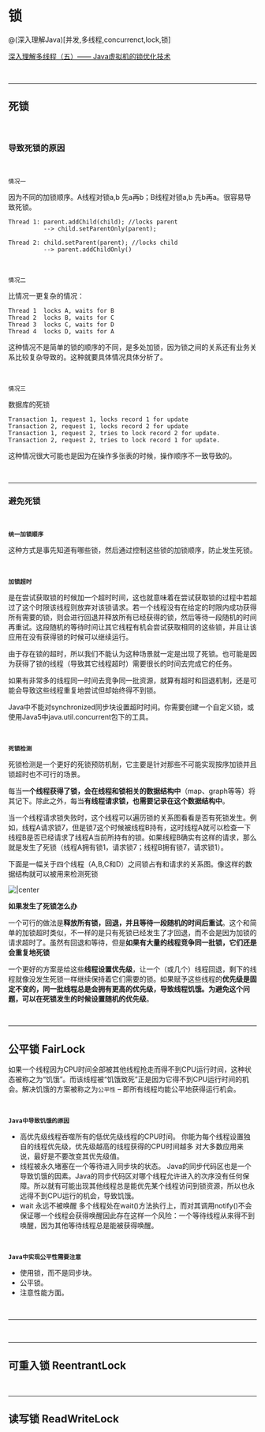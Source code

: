 # 锁
@(深入理解Java)[并发,多线程,concurrenct,lock,锁]

[深入理解多线程（五）—— Java虚拟机的锁优化技术](http://www.hollischuang.com/archives/2344)

<br>

----------

## 死锁

<br>

### 导致死锁的原因

<br>

`情况一`

因为不同的加锁顺序。A线程对锁a,b 先a再b；B线程对锁a,b 先b再a。很容易导致死锁。

```plain
Thread 1: parent.addChild(child); //locks parent
          --> child.setParentOnly(parent);

Thread 2: child.setParent(parent); //locks child
          --> parent.addChildOnly()
```

<br>

`情况二`

比情况一更复杂的情况：

```plain
Thread 1  locks A, waits for B
Thread 2  locks B, waits for C
Thread 3  locks C, waits for D
Thread 4  locks D, waits for A
```

这种情况不是简单的锁的顺序的不同，是多处加锁，因为锁之间的关系还有业务关系比较复杂导致的。这种就要具体情况具体分析了。

<br>

`情况三`

数据库的死锁

```plain
Transaction 1, request 1, locks record 1 for update
Transaction 2, request 1, locks record 2 for update
Transaction 1, request 2, tries to lock record 2 for update.
Transaction 2, request 2, tries to lock record 1 for update.
```

这种情况很大可能也是因为在操作多张表的时候，操作顺序不一致导致的。


<br>

----------

### 避免死锁

<br>

**`统一加锁顺序`**

这种方式是事先知道有哪些锁，然后通过控制这些锁的加锁顺序，防止发生死锁。

<br>

**`加锁超时`**

是在尝试获取锁的时候加一个超时时间，这也就意味着在尝试获取锁的过程中若超过了这个时限该线程则放弃对该锁请求。若一个线程没有在给定的时限内成功获得所有需要的锁，则会进行回退并释放所有已经获得的锁，然后等待一段随机的时间再重试。这段随机的等待时间让其它线程有机会尝试获取相同的这些锁，并且让该应用在没有获得锁的时候可以继续运行。

由于存在锁的超时，所以我们不能认为这种场景就一定是出现了死锁。也可能是因为获得了锁的线程（导致其它线程超时）需要很长的时间去完成它的任务。

如果有非常多的线程同一时间去竞争同一批资源，就算有超时和回退机制，还是可能会导致这些线程重复地尝试但却始终得不到锁。

Java中不能对synchronized同步块设置超时时间。你需要创建一个自定义锁，或使用Java5中java.util.concurrent包下的工具。


<br>

**`死锁检测`**

死锁检测是一个更好的死锁预防机制，它主要是针对那些不可能实现按序加锁并且锁超时也不可行的场景。

每当**一个线程获得了锁，会在线程和锁相关的数据结构中**（map、graph等等）将其记下。除此之外，每当**有线程请求锁，也需要记录在这个数据结构中**。

当一个线程请求锁失败时，这个线程可以遍历锁的关系图看看是否有死锁发生。例如，线程A请求锁7，但是锁7这个时候被线程B持有，这时线程A就可以检查一下线程B是否已经请求了线程A当前所持有的锁。如果线程B确实有这样的请求，那么就是发生了死锁（线程A拥有锁1，请求锁7；线程B拥有锁7，请求锁1）。

下面是一幅关于四个线程（A,B,C和D）之间锁占有和请求的关系图。像这样的数据结构就可以被用来检测死锁

![|center](http://ifeve.com/wp-content/uploads/2013/03/deadlock-detection-graph.png)

**如果发生了死锁怎么办**

一个可行的做法是**释放所有锁，回退，并且等待一段随机的时间后重试**。这个和简单的加锁超时类似，不一样的是只有死锁已经发生了才回退，而不会是因为加锁的请求超时了。虽然有回退和等待，但是**如果有大量的线程竞争同一批锁，它们还是会重复地死锁**

一个更好的方案是给这些**线程设置优先级**，让一个（或几个）线程回退，剩下的线程就像没发生死锁一样继续保持着它们需要的锁。如果赋予这些线程的**优先级是固定不变的，同一批线程总是会拥有更高的优先级，导致线程饥饿。为避免这个问题，可以在死锁发生的时候设置随机的优先级**。


<br>

---------

## 公平锁 FairLock

如果一个线程因为CPU时间全部被其他线程抢走而得不到CPU运行时间，这种状态被称之为“饥饿”。而该线程被“饥饿致死”正是因为它得不到CPU运行时间的机会。解决饥饿的方案被称之为`公平性` – 即所有线程均能公平地获得运行机会。

<br>

**`Java中导致饥饿的原因`**

- 高优先级线程吞噬所有的低优先级线程的CPU时间。
 你能为每个线程设置独自的线程优先级，优先级越高的线程获得的CPU时间越多
 对大多数应用来说，最好是不要改变其优先级值。
- 线程被永久堵塞在一个等待进入同步块的状态。
 Java的同步代码区也是一个导致饥饿的因素。Java的同步代码区对哪个线程允许进入的次序没有任何保障。所以就有可能出现其他线程总是能优先某个线程访问到锁资源，所以也永远得不到CPU运行的机会，导致饥饿。
- wait 永远不被唤醒
 多个线程处在wait()方法执行上，而对其调用notify()不会保证哪一个线程会获得唤醒因此存在这样一个风险：一个等待线程从来得不到唤醒，因为其他等待线程总是能被获得唤醒。


<br>

**`Java中实现公平性需要注意`**

- 使用锁，而不是同步块。
- 公平锁。
- 注意性能方面。

<br>

---------------




<br>

---------

## 可重入锁 ReentrantLock




<br>

---------

## 读写锁 ReadWriteLock


